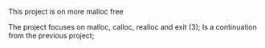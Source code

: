 This project is on more malloc free

The project focuses on malloc, calloc, realloc and exit (3);
Is a continuation from the previous project;
